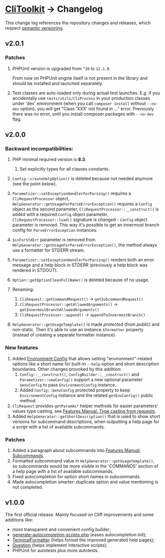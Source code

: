 # [CliToolkit](../README.md) -> Changelog

This change log references the repository changes and releases, which respect [semantic versioning](https://semver.org).

## v2.0.1

### Patches

1. PHPUnit version is upgraded from `^10` to `12.1.0`.

   From now on PHPUnit engine itself is not present in the library and should be installed and launched separately.
1. Test classes are auto-loaded only during actual test launches. E.g. if you accidentally use `tests/utils/CliProcess`
   in your production classes under 'dev' environment (when you call `composer install` without `--no-dev` option),
   you will get "Class 'XXX' not found in ..." error.
   Previously there was no error, until you install composer packages with `--no-dev` flag.

## v2.0.0

### Backward incompatibilities:

1. PHP minimal required version is **8.3**.
    1. Set explicitly types for all classes constants.
1. `Config::createHelpOption()` is deleted because not needed anymore (see the point below).
1. `Parametizer::setExceptionHandlerForParsing()` requires a `CliRequestProcessor` object,
   `HelpGenerator::getUsageForParseErrorException()` requires a `Config` object as the second parameter,
   `CliRequestProcessor::__construct()` is added with a required `Config` object parameter,
   `CliRequestProcessor::load()` signature is changed - `Config` object parameter is removed.
   This way it's possible to get an innermost branch config for `ParseErrorException` instances.
1. `$isForStdErr` parameter is removed from `HelpGenerator::getUsageForParseErrorException()`, the method always use
   a formatter for STDERR stream.
1. `Parametizer::setExceptionHandlerForParsing()` renders both an error message and a help block in STDERR (previously
   a help block was rendered in STDOUT).
1. `Option::getOptionCleanFullName()` is deleted because of no usage.
   
1. Renaming:
    1. `CliRequest::getCommandRequest()` -> `getSubcommandRequest()`
    1. `CliRequestProcessor::getAllowedArguments()` -> `getInnermostBranchAllowedArguments()`
    1. `CliRequestProcessor::append()` -> `appendToInnermostBranch()`
1. `HelpGenerator::getUsageTemplate()` is made _protected_ (from _public_) and non-static. Then it's able to use
an instance `$formatter` property (instead of creating a separate formatter instance).

### New features

1. Added [Environment Config](features-manual.md#environment-config) that allows setting "environment"-related
   options like a short name for built-in `--help` option and short description boundaries.
   Other changes provoked by this addition:
    1. `Config::__construct()`, `ConfigBuilder::__construct()` and `Parametizer::newConfig()` support
       a new optional parameter `$envConfig` to pass `EnvironmentConfig` instance.
    1. Added `Config::$envConfig` protected property to keep `EnvironmentConfig` instance
       and the related `getEnvConfig()` public method.
1. `CliRequest` provides `getParamAs*` helper methods for easier parameters' values type casting,
   see [Features Manual: Type casting from requests](features-manual.md#type-casting-from-requests).
1. Added `HelpGenerator::getShortDescription()` that is used to show short versions for subcommand descriptions,
when outputting a help page for a script with a list of available subcommands.

### Patches

1. Added a paragraph about subcommands into [Features Manual: Subcommands](features-manual.md#subcommands).
1. Formatted subcommand value in `HelpGenerator::getUsageTemplate()`, so subcommands would be more visible in the
'COMMANDS' section of a help page with a list of available subcommands.
1. Fixed autocompletion for option short names in subcommands.
1. Made autocompletion smarter: duplicate option and value mentioning is not completed.

## v1.0.0

The first official release. Mainly focused on Cliff improvements and some additions like:
- more transparent and convenient config builder;
- [generate-autocompletion-scripts.php](../tools/cli-toolkit/generate-autocompletion-scripts.php)
  (eases autocompletion init);
- [TerminalFormatter](../src/TerminalFormatter.php) (helps format the improved generated help pages);
- [Question](../src/Question/Question.php) (helps implement interactive scripts);
- PHPUnit for autotests plus more autotests.
